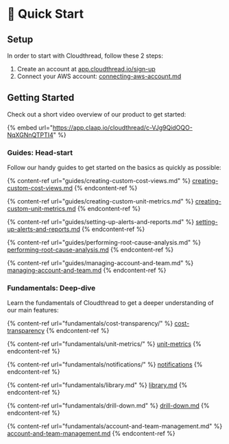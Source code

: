 # 🚀 Quick Start

## Setup

In order to start with Cloudthread, follow these 2 steps:

1. Create an account at [app.cloudthread.io/sign-up](https://app.cloudthread.io/sign-up)
2. Connect your AWS account: [connecting-aws-account.md](guides/connecting-aws-account.md "mention")

## Getting Started

Check out a short video overview of our product to get started:

{% embed url="https://app.claap.io/cloudthread/c-VJg9QidOQO-NqXGNnQTPTI4" %}

### Guides: Head-start

Follow our handy guides to get started on the basics as quickly as possible:

{% content-ref url="guides/creating-custom-cost-views.md" %}
[creating-custom-cost-views.md](guides/creating-custom-cost-views.md)
{% endcontent-ref %}

{% content-ref url="guides/creating-custom-unit-metrics.md" %}
[creating-custom-unit-metrics.md](guides/creating-custom-unit-metrics.md)
{% endcontent-ref %}

{% content-ref url="guides/setting-up-alerts-and-reports.md" %}
[setting-up-alerts-and-reports.md](guides/setting-up-alerts-and-reports.md)
{% endcontent-ref %}

{% content-ref url="guides/performing-root-cause-analysis.md" %}
[performing-root-cause-analysis.md](guides/performing-root-cause-analysis.md)
{% endcontent-ref %}

{% content-ref url="guides/managing-account-and-team.md" %}
[managing-account-and-team.md](guides/managing-account-and-team.md)
{% endcontent-ref %}

### Fundamentals: Deep-dive

Learn the fundamentals of Cloudthread to get a deeper understanding of our main features:

{% content-ref url="fundamentals/cost-transparency/" %}
[cost-transparency](fundamentals/cost-transparency/)
{% endcontent-ref %}

{% content-ref url="fundamentals/unit-metrics/" %}
[unit-metrics](fundamentals/unit-metrics/)
{% endcontent-ref %}

{% content-ref url="fundamentals/notifications/" %}
[notifications](fundamentals/notifications/)
{% endcontent-ref %}

{% content-ref url="fundamentals/library.md" %}
[library.md](fundamentals/library.md)
{% endcontent-ref %}

{% content-ref url="fundamentals/drill-down.md" %}
[drill-down.md](fundamentals/drill-down.md)
{% endcontent-ref %}

{% content-ref url="fundamentals/account-and-team-management.md" %}
[account-and-team-management.md](fundamentals/account-and-team-management.md)
{% endcontent-ref %}
